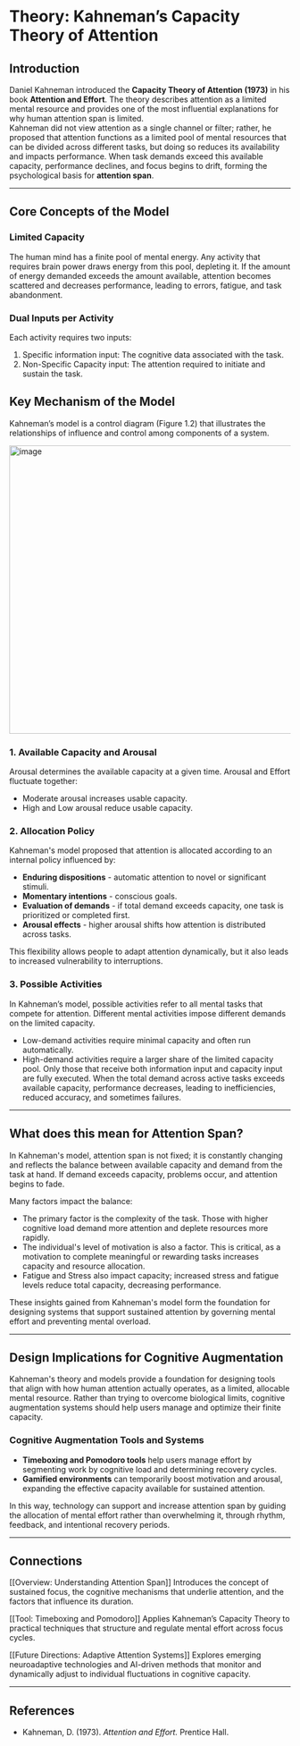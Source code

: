 # Theory: Kahneman’s Capacity Theory of Attention

## Introduction
Daniel Kahneman introduced the **Capacity Theory of Attention (1973)** in his book **Attention and Effort**. The theory describes attention as a limited mental resource and provides one of the most influential explanations for why human attention span is limited.  
Kahneman did not view attention as a single channel or filter; rather, he proposed that attention functions as a limited pool of mental resources that can be divided across different tasks, but doing so reduces its availability and impacts performance.
When task demands exceed this available capacity, performance declines, and focus begins to drift, forming the psychological basis for **attention span**.

---

## Core Concepts of the Model

### Limited Capacity
The human mind has a finite pool of mental energy.
Any activity that requires brain power draws energy from this pool, depleting it.
If the amount of energy demanded exceeds the amount available, attention becomes scattered and decreases performance, leading to errors, fatigue, and task abandonment.

### Dual Inputs per Activity
Each activity requires two inputs: 
  1. Specific information input: The cognitive data associated with the task.
  2. Non-Specific Capacity input: The attention required to initiate and sustain the task.


## Key Mechanism of the Model
Kahneman’s model is a control diagram (Figure 1.2) that illustrates the relationships of influence and control among components of a system.

<img width="586" height="516" alt="image" src="https://github.com/user-attachments/assets/ff942e31-4561-4d74-b4a3-f1041f9481c2" />

### 1. Available Capacity and Arousal
Arousal determines the available capacity at a given time.
Arousal and Effort fluctuate together:
  - Moderate arousal increases usable capacity.
  - High and Low arousal reduce usable capacity.

### 2. Allocation Policy
Kahneman's model proposed that attention is allocated according to an internal policy influenced by:
- **Enduring dispositions** - automatic attention to novel or significant stimuli. 
- **Momentary intentions** - conscious goals.  
- **Evaluation of demands** - if total demand exceeds capacity, one task is prioritized or completed first.  
- **Arousal effects** - higher arousal shifts how attention is distributed across tasks.

This flexibility allows people to adapt attention dynamically, but it also leads to increased vulnerability to interruptions.

### 3. Possible Activities
In Kahneman’s model, possible activities refer to all mental tasks that compete for attention.
Different mental activities impose different demands on the limited capacity.
  - Low-demand activities require minimal capacity and often run automatically.
  - High-demand activities require a larger share of the limited capacity pool.
Only those that receive both information input and capacity input are fully executed. 
When the total demand across active tasks exceeds available capacity, performance decreases, leading to inefficiencies, reduced accuracy, and sometimes failures.
---

## What does this mean for Attention Span?
In Kahneman's model, attention span is not fixed; it is constantly changing and reflects the balance between available capacity and demand from the task at hand. If demand exceeds capacity, problems occur, and attention begins to fade.

Many factors impact the balance:
- The primary factor is the complexity of the task. Those with higher cognitive load demand more attention and deplete resources more rapidly.
- The individual's level of motivation is also a factor. This is critical, as a motivation to complete meaningful or rewarding tasks increases capacity and resource allocation.
- Fatigue and Stress also impact capacity; increased stress and fatigue levels reduce total capacity, decreasing performance.

These insights gained from Kahneman's model form the foundation for designing systems that support sustained attention by governing mental effort and preventing mental overload.

---

## Design Implications for Cognitive Augmentation
Kahneman's theory and models provide a foundation for designing tools that align with how human attention actually operates, as a limited, allocable mental resource. Rather than trying to overcome biological limits, cognitive augmentation systems should help users manage and optimize their finite capacity.

### Cognitive Augmentation Tools and Systems
- **Timeboxing and Pomodoro tools** help users manage effort by segmenting work by cognitive load and determining recovery cycles.  
- **Gamified environments** can temporarily boost motivation and arousal, expanding the effective capacity available for sustained attention.

In this way, technology can support and increase attention span by guiding the allocation of mental effort rather than overwhelming it, through rhythm, feedback, and intentional recovery periods.

---

## Connections

[[Overview: Understanding Attention Span]]
Introduces the concept of sustained focus, the cognitive mechanisms that underlie attention, and the factors that influence its duration.
  
[[Tool: Timeboxing and Pomodoro]]
Applies Kahneman’s Capacity Theory to practical techniques that structure and regulate mental effort across focus cycles.
  
[[Future Directions: Adaptive Attention Systems]]
Explores emerging neuroadaptive technologies and AI-driven methods that monitor and dynamically adjust to individual fluctuations in cognitive capacity.


---

## References
- Kahneman, D. (1973). *Attention and Effort.* Prentice Hall.

